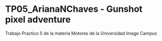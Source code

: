 # TP05_ArianaNChaves - Gunshot pixel adventure
Trabajo Practico 5 de la materia Motores de la Universidad Image Campus
